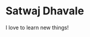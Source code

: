 # Satwaj Dhavale

I love to learn new things!

<!--
**Satwaj-Dhavale/Satwaj-Dhavale** is a ✨ _special_ ✨ repository because its `README.md` (this file) appears on your GitHub profile.

Here are some ideas to get you started:
-->
